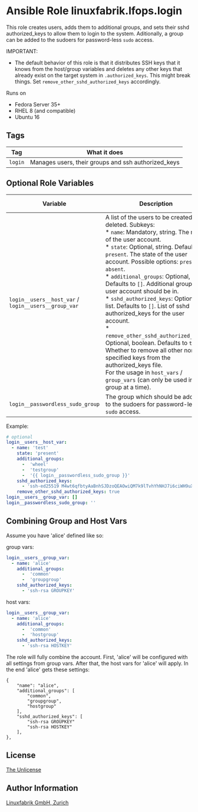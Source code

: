 # Ansible Role linuxfabrik.lfops.login

This role creates users, adds them to additional groups, and sets their sshd authorized_keys to allow them to login to the system.
Aditionally, a group can be added to the sudoers for password-less `sudo` access.

IMPORTANT:

* The default behavior of this role is that it distributes SSH keys that it knows from the host/group variables and deletes any other keys that already exist on the target system in `.authorized_keys`. This might break things. Set `remove_other_sshd_authorized_keys` accordingly.

Runs on

* Fedora Server 35+
* RHEL 8 (and compatible)
* Ubuntu 16


## Tags

| Tag     | What it does                                        |
| ---     | ------------                                        |
| `login` | Manages users, their groups and ssh authorized_keys |


## Optional Role Variables

| Variable | Description | Default Value |
| -------- | ----------- | ------------- |
| `login__users__host_var` /<br> `login__users__group_var` | A list of the users to be created or deleted. Subkeys:<br> * `name`: Mandatory, string. The name of the user account.<br> * `state`: Optional, string. Defaults to `present`. The state of the user account. Possible options: `present`, `absent`.<br> * `additional_groups`: Optional, list. Defaults to `[]`. Additional groups the user account should be in.<br> * `sshd_authorized_keys`: Optional, list. Defaults to `[]`. List of sshd authorized_keys for the user account.<br> * `remove_other_sshd_authorized_keys`: Optional, boolean. Defaults to `true`. Whether to remove all other non-specified keys from the authorized_keys file.<br>For the usage in `host_vars` / `group_vars` (can only be used in one group at a time). | `[]` |
| `login__passwordless_sudo_group` | The group which should be added to the sudoers for password-less `sudo` access. | `''` |

Example:
```yaml
# optional
login__users__host_var:
  - name: 'test'
    state: 'present'
    additional_groups:
      -  'wheel'
      -  'testgroup'
      -  '{{ login__passwordless_sudo_group }}'
    sshd_authorized_keys:
      - 'ssh-ed25519 M4wt6qfbtyAaBnhSJDzoQEAOwiQM7k9lTvhYhNHJ7i6ciWH9uXJlbpbDF4Wv5lSr8t1maY test@example.com'
    remove_other_sshd_authorized_keys: true
login__users__group_var: []
login__passwordless_sudo_group: ''
```


## Combining Group and Host Vars

Assume you have 'alice' defined like so:

group vars:
```yaml
login__users__group_var:
  - name: 'alice'
    additional_groups:
      -  'common'
      -  'groupgroup'
    sshd_authorized_keys:
      - 'ssh-rsa GROUPKEY'
```

host vars:
```yaml
login__users__group_var:
  - name: 'alice'
    additional_groups:
      -  'common'
      -  'hostgroup'
    sshd_authorized_keys:
      - 'ssh-rsa HOSTKEY'
```

The role will fully combine the account. First, 'alice' will be configured with all settings from group vars. After that, the host vars for 'alice' will apply. In the end 'alice' gets these settings:
```
{
    "name": "alice",
    "additional_groups": [
        "common",
        "groupgroup",
        "hostgroup"
    ],
    "sshd_authorized_keys": [
        "ssh-rsa GROUPKEY"
        "ssh-rsa HOSTKEY"
    ],
},
```


## License

[The Unlicense](https://unlicense.org/)


## Author Information

[Linuxfabrik GmbH, Zurich](https://www.linuxfabrik.ch)

